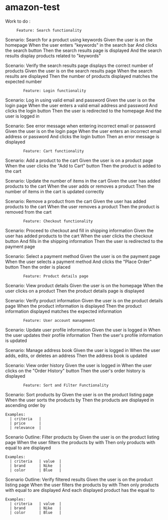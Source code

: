 # amazon-test

Work to do :

         Feature: Search functionality

  Scenario: Search for a product using keywords
    Given the user is on the homepage
    When the user enters "keywords" in the search bar
    And clicks the search button
    Then the search results page is displayed
    And the search results display products related to "keywords"
    
  Scenario: Verify the search results page displays the correct number of products
    Given the user is on the search results page
    When the search results are displayed
    Then the number of products displayed matches the expected number
    

            Feature: Login functionality

  Scenario: Log in using valid email and password
    Given the user is on the login page
    When the user enters a valid email address and password
    And clicks the login button
    Then the user is redirected to the homepage
    And the user is logged in
    
  Scenario: See error message when entering incorrect email or password
    Given the user is on the login page
    When the user enters an incorrect email address or password
    And clicks the login button
    Then an error message is displayed
    
    
            Feature: Cart functionality

  Scenario: Add a product to the cart
    Given the user is on a product page
    When the user clicks the "Add to Cart" button
    Then the product is added to the cart

  Scenario: Update the number of items in the cart
    Given the user has added products to the cart
    When the user adds or removes a product
    Then the number of items in the cart is updated correctly

  Scenario: Remove a product from the cart
    Given the user has added products to the cart
    When the user removes a product
    Then the product is removed from the cart
    
    
            Feature: Checkout functionality

  Scenario: Proceed to checkout and fill in shipping information
    Given the user has added products to the cart
    When the user clicks the checkout button
    And fills in the shipping information
    Then the user is redirected to the payment page

  Scenario: Select a payment method
    Given the user is on the payment page
    When the user selects a payment method
    And clicks the "Place Order" button
    Then the order is placed
    
    
            Feature: Product details page

  Scenario: View product details
    Given the user is on the homepage
    When the user clicks on a product
    Then the product details page is displayed

  Scenario: Verify product information
    Given the user is on the product details page
    When the product information is displayed
    Then the product information displayed matches the expected information
    
    
            Feature: User account management

  Scenario: Update user profile information
    Given the user is logged in
    When the user updates their profile information
    Then the user's profile information is updated

  Scenario: Manage address book
    Given the user is logged in
    When the user adds, edits, or deletes an address
    Then the address book is updated

  Scenario: View order history
    Given the user is logged in
    When the user clicks on the "Order History" button
    Then the user's order history is displayed
    
    
            Feature: Sort and Filter Functionality

  Scenario: Sort products by <criteria>
    Given the user is on the product listing page
    When the user sorts the products by <criteria>
    Then the products are displayed in ascending order by <criteria>

    Examples:
      | criteria   |
      | price      |
      | relevance  |

  Scenario Outline: Filter products by <criteria> <value>
    Given the user is on the product listing page
    When the user filters the products by <criteria> with <value>
    Then only products with <criteria> equal to <value> are displayed

    Examples:
      | criteria   | value  |
      | brand      | Nike   |
      | color      | Blue   |
    
  Scenario Outline: Verify filtered results
    Given the user is on the product listing page
    When the user filters the products by <criteria> with <value>
    Then only products with <criteria> equal to <value> are displayed
    And each displayed product has the <criteria> equal to <value>

    Examples:
      | criteria   | value  |
      | brand      | Nike   |
      | color      | Blue   |
    
